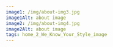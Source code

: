 ```yaml
---
image1: /img/about-img3.jpg
image1Alt: about image
image2: /img/about-img4.jpg
image2Alt: about image
tags: home_2_We_Know_Your_Style_image
---
```

